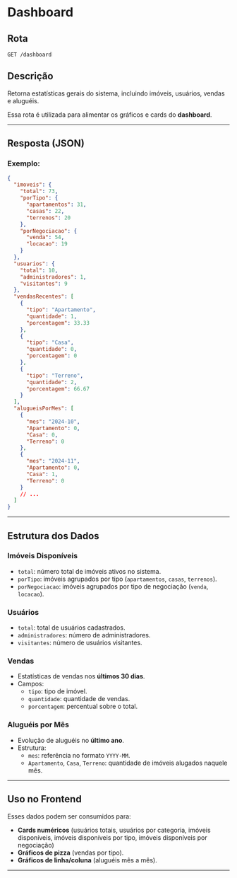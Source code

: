 
# Dashboard

## Rota
```
GET /dashboard
```

## Descrição
Retorna estatísticas gerais do sistema, incluindo imóveis, usuários, vendas e aluguéis.  

Essa rota é utilizada para alimentar os gráficos e cards do **dashboard**.

---

## Resposta (JSON)

### Exemplo:
```json
{
  "imoveis": {
    "total": 73,
    "porTipo": {
      "apartamentos": 31,
      "casas": 22,
      "terrenos": 20
    },
    "porNegociacao": {
      "venda": 54,
      "locacao": 19
    }
  },
  "usuarios": {
    "total": 10,
    "administradores": 1,
    "visitantes": 9
  },
  "vendasRecentes": [
    {
      "tipo": "Apartamento",
      "quantidade": 1,
      "porcentagem": 33.33
    },
    {
      "tipo": "Casa",
      "quantidade": 0,
      "porcentagem": 0
    },
    {
      "tipo": "Terreno",
      "quantidade": 2,
      "porcentagem": 66.67
    }
  ],
  "alugueisPorMes": [
    {
      "mes": "2024-10",
      "Apartamento": 0,
      "Casa": 0,
      "Terreno": 0
    },
    {
      "mes": "2024-11",
      "Apartamento": 0,
      "Casa": 1,
      "Terreno": 0
    }
    // ...
  ]
}
```

---

## Estrutura dos Dados

### Imóveis Disponíveis
- `total`: número total de imóveis ativos no sistema.
- `porTipo`: imóveis agrupados por tipo (`apartamentos`, `casas`, `terrenos`).
- `porNegociacao`: imóveis agrupados por tipo de negociação (`venda`, `locacao`).

### Usuários
- `total`: total de usuários cadastrados.
- `administradores`: número de administradores.
- `visitantes`: número de usuários visitantes.

### Vendas
- Estatísticas de vendas nos **últimos 30 dias**.
- Campos:
  - `tipo`: tipo de imóvel.
  - `quantidade`: quantidade de vendas.
  - `porcentagem`: percentual sobre o total.

### Aluguéis por Mês
- Evolução de aluguéis no **último ano**.
- Estrutura:
  - `mes`: referência no formato `YYYY-MM`.
  - `Apartamento`, `Casa`, `Terreno`: quantidade de imóveis alugados naquele mês.

---

## Uso no Frontend

Esses dados podem ser consumidos para:
- **Cards numéricos** (usuários totais, usuários por categoria, imóveis disponíveis, imóveis disponíveis por tipo, imóveis disponíveis por negociação)
- **Gráficos de pizza** (vendas por tipo).
- **Gráficos de linha/coluna** (aluguéis mês a mês).
---
